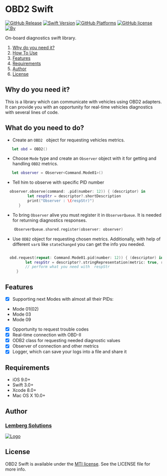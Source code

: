 
# OBD2 Swift

[![GitHub Release](https://img.shields.io/badge/release-none-red.svg)](https://github.com/lemberg/obd2-swift-lib)
[![Swift Version](https://img.shields.io/badge/Swift-3.1%2B-orange.svg?style=flat)](http://cocoapods.org/pods/PermissionsService) 
[![GitHub Platforms](https://img.shields.io/badge/platform-ios%20%7C%20macos%20-brightgreen.svg)](https://github.com/lemberg/obd2-swift-lib)
[![GitHub license](https://img.shields.io/badge/license-MIT-lightgrey.svg)](https://github.com/lemberg/obd2-swift-lib/blob/dev/LICENSE) 
[![By](https://img.shields.io/badge/By-Lemberg%20Solutions%20Limited-blue.svg?style=flat)](http://cocoapods.org/pods/PermissionsService)

On-board diagnostics swift library. 

1. [Why do you need it?](https://github.com/lemberg/obd2-swift-lib#why-you-need-it)
1. [How To Use](https://github.com/lemberg/obd2-swift-lib#what-do-you-need-to-do)
1. [Features](https://github.com/lemberg/obd2-swift-lib#features)
1. [Requirements](https://github.com/lemberg/obd2-swift-lib#requirements)
1. [Author](https://github.com/lemberg/obd2-swift-lib#author)
1. [License](https://github.com/lemberg/obd2-swift-lib#license)


## Why do you need it?

This is a library which can communicate with vehicles using OBD2 adapters. It can provide you with an opportunity for real-time vehicles diagnostics with several lines of code. 

## What do you need to do? 

- Create an `OBD2 ` object for requesting vehicles metrics. 

```swift
   let obd = OBD2()
```

- Choose `Mode` type and create an `Observer` object with it for getting and handling `OBD2` metrics.  

```swift
   let observer = Observer<Command.Mode01>()
```

- Tell him to observe with specific PID number 

```swift
  observer.observe(command: .pid(number: 12)) { (descriptor) in
          let respStr = descriptor?.shortDescription
          print("Observer : \(respStr)")
      }
```

- To bring `Observer` alive you must register it in `ObserverQueue`. It is needed for returning diagnostics responses.  

```swift
    ObserverQueue.shared.register(observer: observer)
```

-  Use `ODB2` object for requesting chosen metrics. Additionally, with help of different `var`s like `stateChanged` you can get the info you needed. 

```swift

  obd.request(repeat: Command.Mode01.pid(number: 12)) { (descriptor) in
         let respStr = descriptor?.stringRepresentation(metric: true, rounded : true)
         // perform what you need with  respStr
     }

```

## Features

- [x] Supporting next Modes with almost all their PIDs:
 - Mode 01(02) 
 - Mode 03 
 - Mode 09 
- [x] Opportunity to request trouble codes 
- [x] Real-time connection with OBD-II
- [x] ODB2 class for requesting needed diagnostic values
- [x] Observer of connection and other metrics
- [x] Logger, which can save your logs into a file and share it

## Requirements

- iOS 9.0+
- Swift 3.0+
- Xcode 8.0+
- Mac OS X 10.0+ 

## Author

### [Lemberg Solutions](http://lemberg.co.uk) 
[![Logo](http://lemberg.co.uk/sites/all/themes/lemberg/images/logo.png)](https://github.com/lemberg) 

## License

OBD2 Swift is available under the [MTI license](https://directory.fsf.org/wiki/License:MTI). See the LICENSE file for more info.
